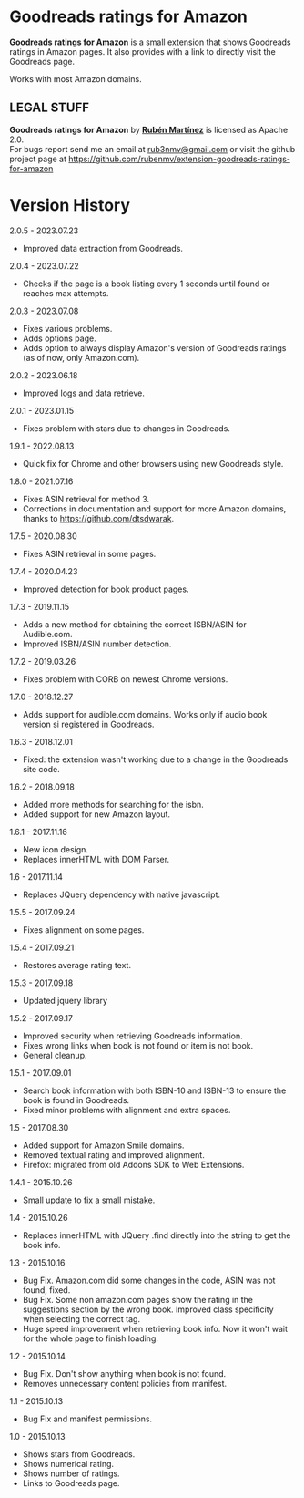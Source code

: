 # Goodreads ratings for Amazon

**Goodreads ratings for Amazon** is a small extension that shows Goodreads ratings in Amazon pages. It also provides with a link to directly visit the Goodreads page.

Works with most Amazon domains.

## LEGAL STUFF
**Goodreads ratings for Amazon** by **[Rub&eacute;n Mart&iacute;nez](https://twitter.com/rub3nmv)** is licensed as Apache 2.0.  
For bugs report send me an email at
rub3nmv@gmail.com
or visit the github project page at 
https://github.com/rubenmv/extension-goodreads-ratings-for-amazon


# Version History

2.0.5 - 2023.07.23
- Improved data extraction from Goodreads.

2.0.4 - 2023.07.22
- Checks if the page is a book listing every 1 seconds until found or reaches max attempts.

2.0.3 - 2023.07.08
- Fixes various problems.
- Adds options page.
- Adds option to always display Amazon's version of Goodreads ratings (as of now, only Amazon.com).

2.0.2 - 2023.06.18
- Improved logs and data retrieve.

2.0.1 - 2023.01.15
- Fixes problem with stars due to changes in Goodreads.

1.9.1 - 2022.08.13
- Quick fix for Chrome and other browsers using new Goodreads style.

1.8.0 - 2021.07.16
- Fixes ASIN retrieval for method 3.
- Corrections in documentation and support for more Amazon domains, thanks to https://github.com/dtsdwarak.

1.7.5 - 2020.08.30
- Fixes ASIN retrieval in some pages.

1.7.4 - 2020.04.23
- Improved detection for book product pages.

1.7.3 - 2019.11.15
- Adds a new method for obtaining the correct ISBN/ASIN for Audible.com.
- Improved ISBN/ASIN number detection.

1.7.2 - 2019.03.26
- Fixes problem with CORB on newest Chrome versions.

1.7.0 - 2018.12.27
- Adds support for audible.com domains. Works only if audio book version si registered in Goodreads.

1.6.3 - 2018.12.01
- Fixed: the extension wasn't working due to a change in the Goodreads site code.

1.6.2 - 2018.09.18
- Added more methods for searching for the isbn.
- Added support for new Amazon layout.

1.6.1 - 2017.11.16
- New icon design.
- Replaces innerHTML with DOM Parser.

1.6 - 2017.11.14
- Replaces JQuery dependency with native javascript.

1.5.5 - 2017.09.24
- Fixes alignment on some pages.

1.5.4 - 2017.09.21
- Restores average rating text.

1.5.3 - 2017.09.18
- Updated jquery library

1.5.2 - 2017.09.17
- Improved security when retrieving Goodreads information.
- Fixes wrong links when book is not found or item is not book.
- General cleanup.

1.5.1 - 2017.09.01
- Search book information with both ISBN-10 and ISBN-13 to ensure the book is found in Goodreads.
- Fixed minor problems with alignment and extra spaces.

1.5 - 2017.08.30
- Added support for Amazon Smile domains.
- Removed textual rating and improved alignment.
- Firefox: migrated from old Addons SDK to Web Extensions.

1.4.1 - 2015.10.26
- Small update to fix a small mistake.

1.4 - 2015.10.26
- Replaces innerHTML with JQuery .find directly into the string to get the book info.

1.3 - 2015.10.16
- Bug Fix. Amazon.com did some changes in the code, ASIN was not found, fixed.
- Bug Fix. Some non amazon.com pages show the rating in the suggestions section by the wrong book. Improved class specificity when selecting the correct tag.
- Huge speed improvement when retrieving book info. Now it won't wait for the whole page to finish loading.
 
1.2 - 2015.10.14
- Bug Fix. Don't show anything when book is not found.
- Removes unnecessary content policies from manifest. 

1.1 - 2015.10.13
- Bug Fix and manifest permissions. 

1.0 - 2015.10.13
- Shows stars from Goodreads.
- Shows numerical rating.
- Shows number of ratings.
- Links to Goodreads page.

